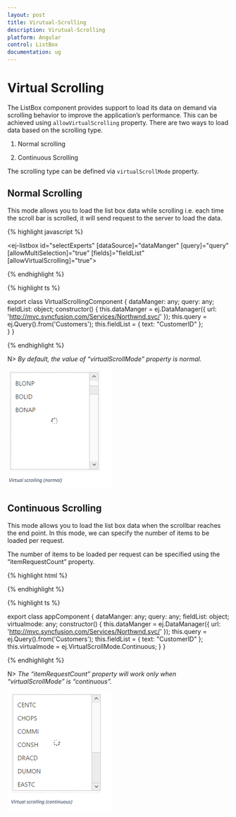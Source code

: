 ```yaml
---
layout: post
title: Virutual-Scrolling
description: Virutual-Scrolling
platform: Angular
control: ListBox
documentation: ug
---
```


# Virtual Scrolling

 The ListBox component provides support to load its data on demand via scrolling behavior to improve the application’s performance. This can be achieved using `allowVirtualScrolling` property. There are two ways to load data based on the scrolling type.

1. Normal scrolling

2. Continuous Scrolling

The scrolling type can be defined via `virtualScrollMode` property.

## **Normal Scrolling**

This mode allows you to load the list box data while scrolling i.e. each time the scroll bar is scrolled, it will send request to the server to load the data.

{% highlight javascript %}
       <div id="controlitem">
            <ej-listbox id="selectExperts" [dataSource]="dataManger" [query]="query" [allowMultiSelection]="true" [fields]="fieldList"
            [allowVirtualScrolling]="true"></ej-listbox>
        </div>

{% endhighlight %}

{% highlight ts %}

export class VirtualScrollingComponent {
    dataManger: any;
    query: any;
    fieldList: object;
    constructor() {
        this.dataManger = ej.DataManager({ url: 'http://mvc.syncfusion.com/Services/Northwnd.svc/' });
        this.query = ej.Query().from('Customers');
        this.fieldList = { text: "CustomerID" };  
    }
}
            
{% endhighlight %}

N> _By default, the value of “virtualScrollMode” property is normal._

![Alt text](Databinding_images\Databinding_img5.png)

## **Continuous Scrolling**

This mode allows you to load the list box data when the scrollbar reaches the end point. In this mode, we can specify the number of items to be loaded per request.

The number of items to be loaded per request can be specified using the “itemRequestCount” property.

{% highlight html %}

<div id="controlitem">
            <ej-listbox id="selectExperts" [dataSource]="dataManger" [query]="query" [allowMultiSelection]="true" [fields]="fieldList"
            [allowVirtualScrolling]="true" [virtualScrollMode]="virtualmode"></ej-listbox>
</div>

{% endhighlight %}

{% highlight ts %}

export class appComponent {
    dataManger: any;
    query: any;
    fieldList: object;
    virtualmode: any;
    constructor() {
        this.dataManger = ej.DataManager({ url: 'http://mvc.syncfusion.com/Services/Northwnd.svc/' });
        this.query = ej.Query().from('Customers');
        this.fieldList = { text: "CustomerID" };  
        this.virtualmode = ej.VirtualScrollMode.Continuous;
    }
}
 
{% endhighlight %}

N> _The “itemRequestCount” property will work only when “virtualScrollMode” is “continuous”._

![Alt text](Databinding_images\Databinding_img7.png)

